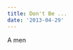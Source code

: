 ```yaml
---
title: Don't Be ...
date: '2013-04-29'
---
```


A men

<script async class="speakerdeck-embed" data-slide="68" data-id="d3f56f007adf01307e7722000a9f0395" data-ratio="1.77777777777778" src="//speakerdeck.com/assets/embed.js"></script>
